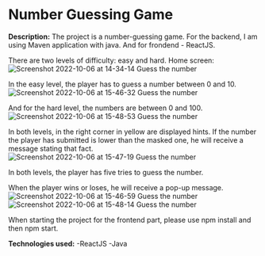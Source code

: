 # Number Guessing Game

**Description:**
The project is a number-guessing game. For the backend, I am using Maven application with java. And for frondend - ReactJS.

There are two levels of difficulty: easy and hard.
Home screen:
![Screenshot 2022-10-06 at 14-34-14 Guess the number](https://user-images.githubusercontent.com/66736887/194370605-115c2f82-48c0-4a6c-8fcc-bd443d318fba.png)

In the easy level, the player has to guess a number between 0 and 10.
![Screenshot 2022-10-06 at 15-46-32 Guess the number](https://user-images.githubusercontent.com/66736887/194370718-c6d6d32e-cbfa-4e81-9e1f-ed62b4a79b73.png)

And for the hard level, the numbers are between 0 and 100. 
![Screenshot 2022-10-06 at 15-48-53 Guess the number](https://user-images.githubusercontent.com/66736887/194370764-fe45d5c3-0d8d-4d9d-bb29-39d348f293cb.png)

In both levels, in the right corner in yellow are displayed hints. If the number the player has submitted is lower than the masked one, he will receive a message stating that fact.
![Screenshot 2022-10-06 at 15-47-19 Guess the number](https://user-images.githubusercontent.com/66736887/194370825-e1ff789d-68a9-41de-bf3d-ec2ebfc6932d.png)

In both levels, the player has five tries to guess the number. 

When the player wins or loses, he will receive a pop-up message.
![Screenshot 2022-10-06 at 15-46-59 Guess the number](https://user-images.githubusercontent.com/66736887/194371268-144d1e60-b79f-41df-a1f7-f355ae171e93.png)
![Screenshot 2022-10-06 at 15-48-14 Guess the number](https://user-images.githubusercontent.com/66736887/194371329-c09ba215-a9bb-45ff-ad4d-c1ce29a5a48f.png)

When starting the project for the frontend part, please use npm install and then npm start.

**Technologies used:**
-ReactJS
-Java
